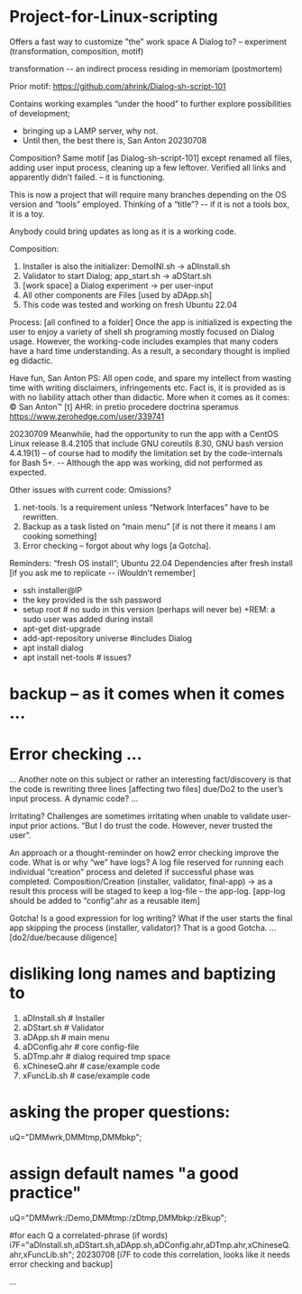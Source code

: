 # Project-for-Linux-scripting
Offers a fast way to customize "the" work space 
A Dialog to? – experiment (transformation, composition, motif)

transformation -- an indirect process residing in memoriam (postmortem)

Prior motif: https://github.com/ahrink/Dialog-sh-script-101

Contains working examples “under the hood” to further explore possibilities of development; 
- bringing up a LAMP server, why not. 
- Until then, the best there is,
San Anton 20230708

Composition? Same motif [as Dialog-sh-script-101] except renamed all files, adding user input process, cleaning up a few leftover. Verified all links and apparently didn’t failed. – it is functioning.

This is now a project that will require many branches depending on the OS version and “tools” employed. 
Thinking of a “title”? -- if it is not a tools box, it is a toy.

Anybody could bring updates as long as it is a working code. 

Composition:
1. Installer is also the initializer: DemoINI.sh -> aDInstall.sh
2. Validator to start Dialog; app_start.sh -> aDStart.sh
3. [work space] a Dialog experiment -> per user-input
4. All other components are Files [used by aDApp.sh]
5. This code was tested and working on fresh Ubuntu 22.04

Process: [all confined to a folder]
Once the app is initialized is expecting the user to enjoy a variety of shell sh programing mostly focused on Dialog usage. However, the working-code includes examples that many coders have a hard time understanding. As a result, a secondary thought is implied eg didactic.

Have fun,
San Anton
PS: All open code, and spare my intellect from wasting time with writing disclaimers, infringements etc.
Fact is, it is provided as is with no liability attach other than didactic.
More when it comes as it comes:
© San Anton™ [t] AHR: in pretio procedere doctrina speramus
        https://www.zerohedge.com/user/339741

20230709 Meanwhile, had the opportunity to run the app with a CentOS Linux release 8.4.2105 that include GNU coreutils 8.30, GNU bash version 4.4.19(1) – of course had to modify the limitation set by the code-internals for Bash 5+. -- Although the app was working, did not performed as expected.

Other issues with current code: Omissions? 
1. net-tools. Is a requirement unless “Network Interfaces” have to be rewritten.
2. Backup as a task listed on “main menu” [if is not there it means I am cooking something]
3. Error checking – forgot about why logs [a Gotcha].

Reminders: “fresh OS install”;
Ubuntu 22.04 Dependencies after fresh install
[if you ask me to replicate -- iWouldn’t remember]
- ssh installer@IP
- the key provided is the ssh password
- setup root # no sudo in this version (perhaps will never be)
   +REM: a sudo user was added during install
- apt-get dist-upgrade
- add-apt-repository universe #includes Dialog
- apt install dialog
- apt install net-tools # issues?
# backup – as it comes when it comes ...
# Error checking ...

… Another note on this subject or rather an interesting fact/discovery is that the code is rewriting three lines [affecting two files] due/Do2 to the user’s input process. A dynamic code? …

Irritating? Challenges are sometimes irritating when unable to validate user-input prior actions. “But I do trust the code. However, never trusted the user”.

An approach or a thought-reminder on how2 error checking improve the code. What is or why “we” have logs? A log file reserved for running each individual “creation” process and deleted if successful phase was completed. 
Composition/Creation (installer, validator, final-app) -> as a result this process will be staged to keep a log-file – the app-log. 
[app-log should be added to “config”.ahr as a reusable item]

Gotcha! Is a good expression for log writing? What if the user starts the final app skipping the process (installer, validator)? 
That is a good Gotcha.
… [do2/due/because diligence]

# disliking long names and baptizing to
1. aDInstall.sh # Installer
2. aDStart.sh # Validator
3. aDApp.sh # main menu
4. aDConfig.ahr # core config-file
5. aDTmp.ahr # dialog required tmp space
6. xChineseQ.ahr # case/example code
7. xFuncLib.sh # case/example code

# asking the proper questions:
uQ="DMMwrk,DMMtmp,DMMbkp";

# assign default names "a good practice"
uQ="DMMwrk:/Demo,DMMtmp:/zDtmp,DMMbkp:/zBkup";

#for each Q a correlated-phrase (if words)
i7F="aDInstall.sh,aDStart.sh,aDApp.sh,aDConfig.ahr,aDTmp.ahr,xChineseQ.ahr,xFuncLib.sh";
20230708 [i7F to code this correlation, looks like it needs error checking and backup]

...
